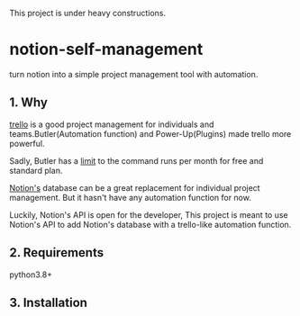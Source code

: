 This project is under heavy constructions.

# notion-self-management

turn notion into a simple project management tool with automation.

## 1. Why

[trello](https://trello.com/) is a good project management for individuals and teams.Butler(Automation function) and Power-Up(Plugins) made trello more powerful. 

Sadly, Butler has a [limit](https://support.atlassian.com/trello/docs/butler-quotas-and-limits/) to the command runs per month for free and standard plan.

[Notion's](https://notion.so) database can be a great replacement for individual project management. But it hasn't have any automation function for now.

Luckily, Notion's API is open for the developer, This project is meant to use Notion's API to add Notion's database with a trello-like automation function.

## 2. Requirements

python3.8+

## 3. Installation

